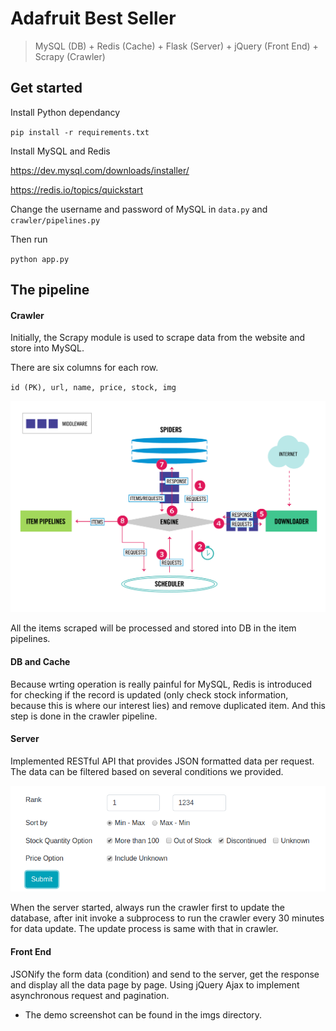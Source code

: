 # Adafruit Best Seller

> MySQL (DB) + Redis (Cache) + Flask (Server) + jQuery (Front End) + Scrapy (Crawler)

## Get started

Install Python dependancy

`pip install -r requirements.txt` 

Install MySQL and Redis

https://dev.mysql.com/downloads/installer/

https://redis.io/topics/quickstart

Change the username and password of MySQL in `data.py` and `crawler/pipelines.py`

Then run

`python app.py`

## The pipeline

#### Crawler

Initially, the Scrapy module is used to scrape data from the website and store into MySQL.

There are six columns for each row.

`id (PK), url, name, price, stock, img`

![architecture](./imgs/architecture.png)

All the items scraped will be processed and stored into DB in the item pipelines.

#### DB and Cache

Because wrting operation is really painful for MySQL, Redis is introduced for checking if the record is updated (only check stock information, because this is where our interest lies) and remove duplicated item. And this step is done in the crawler pipeline.

#### Server

Implemented RESTful API that provides JSON formatted data per request. The data can be filtered based on several conditions we provided. 

![condition](./imgs/condition.png)

When the server started, always run the crawler first to update the database, after init invoke a subprocess to run the crawler every 30 minutes for data update. The update process is same with that in crawler.

#### Front End

JSONify the form data (condition) and send to the server, get the response and display all the data page by page. Using jQuery Ajax to implement asynchronous request and pagination.

* The demo screenshot can be found in the imgs directory.
